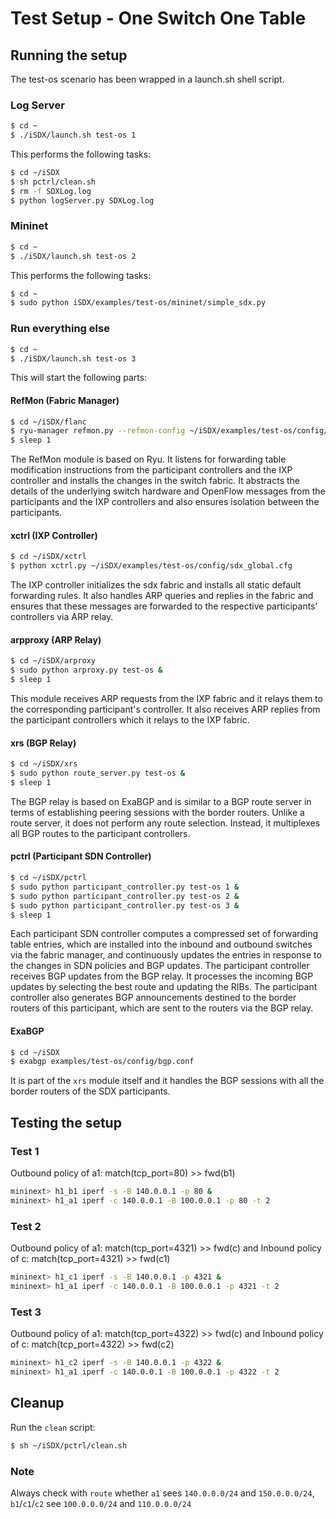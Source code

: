 # Test Setup - One Switch One Table

## Running the setup
The test-os scenario has been wrapped in a launch.sh shell script.

### Log Server
```bash
$ cd ~
$ ./iSDX/launch.sh test-os 1
```

This performs the following tasks:

```bash
$ cd ~/iSDX
$ sh pctrl/clean.sh
$ rm -f SDXLog.log
$ python logServer.py SDXLog.log
```

### Mininet
```bash
$ cd ~
$ ./iSDX/launch.sh test-os 2
```

This performs the following tasks:

```bash
$ cd ~
$ sudo python iSDX/examples/test-os/mininet/simple_sdx.py
```

### Run everything else
```bash
$ cd ~
$ ./iSDX/launch.sh test-os 3
```

This will start the following parts:

#### RefMon (Fabric Manager)
```bash
$ cd ~/iSDX/flanc
$ ryu-manager refmon.py --refmon-config ~/iSDX/examples/test-os/config/sdx_global.cfg &
$ sleep 1
```

The RefMon module is based on Ryu. It listens for forwarding table modification instructions from the participant controllers and the IXP controller and installs the changes in the switch fabric. It abstracts the details of the underlying switch hardware and OpenFlow messages from the participants and the IXP controllers and also ensures isolation between the participants.

#### xctrl (IXP Controller)
```bash
$ cd ~/iSDX/xctrl
$ python xctrl.py ~/iSDX/examples/test-os/config/sdx_global.cfg
```

The IXP controller initializes the sdx fabric and installs all static default forwarding rules. It also handles ARP queries and replies in the fabric and ensures that these messages are forwarded to the respective participants’ controllers via ARP relay.

#### arpproxy (ARP Relay)
```bash
$ cd ~/iSDX/arproxy
$ sudo python arproxy.py test-os &
$ sleep 1
```

This module receives ARP requests from the IXP fabric and it relays them to the corresponding participant's controller. It also receives ARP replies from the participant controllers which it relays to the IXP fabric. 

#### xrs (BGP Relay)
```bash
$ cd ~/iSDX/xrs
$ sudo python route_server.py test-os &
$ sleep 1
```

The BGP relay is based on ExaBGP and is similar to a BGP route server in terms of establishing peering sessions with the border routers. Unlike a route server, it does not perform any route selection. Instead, it multiplexes all BGP routes to the participant controllers.

#### pctrl (Participant SDN Controller)
```bash
$ cd ~/iSDX/pctrl
$ sudo python participant_controller.py test-os 1 &
$ sudo python participant_controller.py test-os 2 &
$ sudo python participant_controller.py test-os 3 &
$ sleep 1
```

Each participant SDN controller computes a compressed set of forwarding table entries, which are installed into the inbound and outbound switches via the fabric manager, and continuously updates the entries in response to the changes in SDN policies and BGP updates. The participant controller receives BGP updates from the BGP relay. It processes the incoming BGP updates by selecting the best route and updating the RIBs. The participant controller also generates BGP announcements destined to the border routers of this participant, which are sent to the routers via the BGP relay.

#### ExaBGP
```bash
$ cd ~/iSDX
$ exabgp examples/test-os/config/bgp.conf
```

It is part of the `xrs` module itself and it handles the BGP sessions with all the border routers of the SDX participants.

## Testing the setup

### Test 1

Outbound policy of a1: match(tcp_port=80) >> fwd(b1)

```bash
mininext> h1_b1 iperf -s -B 140.0.0.1 -p 80 &  
mininext> h1_a1 iperf -c 140.0.0.1 -B 100.0.0.1 -p 80 -t 2
```

### Test 2

Outbound policy of a1: match(tcp_port=4321) >> fwd(c)
and Inbound policy of c: match(tcp_port=4321) >> fwd(c1)

```bash
mininext> h1_c1 iperf -s -B 140.0.0.1 -p 4321 &
mininext> h1_a1 iperf -c 140.0.0.1 -B 100.0.0.1 -p 4321 -t 2  
```

### Test 3 

Outbound policy of a1: match(tcp_port=4322) >> fwd(c)
and Inbound policy of c: match(tcp_port=4322) >> fwd(c2)

```bash
mininext> h1_c2 iperf -s -B 140.0.0.1 -p 4322 &  
mininext> h1_a1 iperf -c 140.0.0.1 -B 100.0.0.1 -p 4322 -t 2  
```

## Cleanup
Run the `clean` script:
```bash
$ sh ~/iSDX/pctrl/clean.sh
```

### Note
Always check with ```route``` whether ```a1``` sees ```140.0.0.0/24``` and ```150.0.0.0/24```, ```b1```/```c1```/```c2``` see ```100.0.0.0/24``` and ```110.0.0.0/24```
